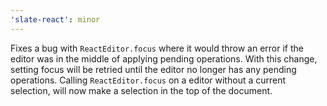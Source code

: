 ```yaml
---
'slate-react': minor
---
```


Fixes a bug with `ReactEditor.focus` where it would throw an error if the editor was in the middle of applying pending operations.
With this change, setting focus will be retried until the editor no longer has any pending operations.
Calling `ReactEditor.focus` on a editor without a current selection, will now make a selection in the top of the document.
